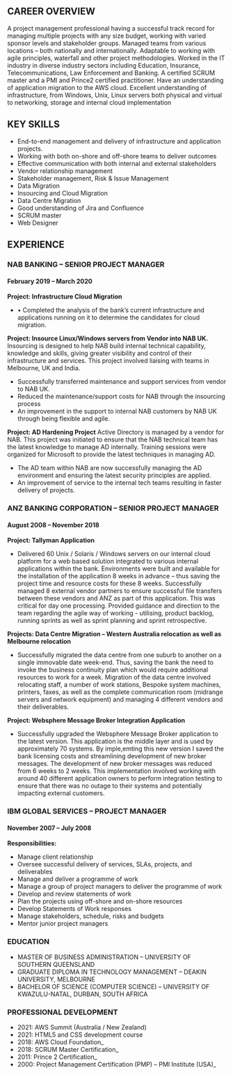 ## CAREER OVERVIEW

A project management professional having a successful track record for managing multiple projects with any size budget, working with varied sponsor levels and stakeholder groups. Managed teams from various locations – both nationally and internationally. Adaptable to working with agile principles, waterfall and other project methodologies. Worked in the IT industry in diverse industry sectors including Education, Insurance, Telecommunications, Law Enforcement and Banking. A certified SCRUM master and a PMI and Prince2 certified practitioner. Have an understanding of application migration to the AWS cloud.
Excellent understanding of infrastructure, from Windows, Unix, Linux servers both physical and virtual to networking, storage and internal cloud implementation

## KEY SKILLS

-	End-to-end management and delivery of infrastructure and application projects.
-	Working with both on-shore and off-shore teams to deliver outcomes
-	Effective communication with both internal and external stakeholders 
-	Vendor relationship management 
-	Stakeholder management, Risk & Issue Management
-	Data Migration
-	Insourcing and Cloud Migration
-	Data Centre Migration
-	Good understanding of Jira and Confluence
-	SCRUM master
-	Web Designer


## EXPERIENCE
### NAB BANKING – SENIOR PROJECT MANAGER
#### February 2019 – March 2020

**Project: Infrastructure Cloud Migration**
-	•	Completed the analysis of the bank’s current infrastructure and applications running on it to determine the candidates for cloud migration.

**Project: Insource Linux/Windows servers from Vendor into NAB UK.**
Insourcing is designed to help NAB build internal technical capability, knowledge and skills, giving greater visibility and control of their infrastructure and services. This project involved liaising with teams in Melbourne, UK and India.

-	Successfully transferred maintenance and support services from vendor to NAB UK.
-	Reduced the maintenance/support costs for NAB through the insourcing process
-	An improvement in the support to internal NAB customers by NAB UK through being flexible and agile.


**Project: AD Hardening Project**
Active Directory is managed by a vendor for NAB. This project was initiated to ensure that the NAB technical team has the latest knowledge to manage AD internally. Training sessions were organized for Microsoft to provide the latest techniques in managing AD.  

-	The AD team within NAB are now successfully managing the AD environment and ensuring the latest security principles are applied.
-	An improvement of service to the internal tech teams resulting in faster delivery of projects.

### ANZ BANKING CORPORATION – SENIOR PROJECT MANAGER ###
#### August 2008 – November 2018 ####

**Project: Tallyman Application**
- Delivered 60 Unix / Solaris / Windows servers on our internal cloud platform for a web based solution integrated to various internal applications within the bank. Environments were built and available for the installation of the application 8 weeks in advance – thus saving the project time and resource costs for these 8 weeks.
Successfully managed 8 external vendor partners to ensure successful file transfers between these vendors and ANZ as part of this application. This was critical for day one processing.
Provided guidance and direction to the team regarding the agile way of working - utilising, product backlog, running sprints as well as sprint planning and sprint retrospective.

**Projects: Data Centre Migration – Western Australia relocation as well as Melbourne relocation**
- Successfully migrated the data centre from one suburb to another on a single immovable date week-end. Thus, saving the bank the need to invoke the business continuity plan which would require additional resources to work for a week. Migration of the data centre involved relocating staff, a number of work stations, Bespoke system machines, printers, faxes, as well as the complete communication room (midrange servers and network equipment) and managing 4 different vendors and their deliverables.

**Project: Websphere Message Broker Integration Application**
- Successfully upgraded the Websphere Message Broker application to the latest version. This application is the middle layer and is used by approximately 70 systems. By imple,emting this new version I saved  the bank licensing costs and streamlining development of new broker messages. The development of new broker messages was reduced from 6 weeks to 2 weeks.
This implementation involved working with around 40 different application owners to perform integration testing to ensure that there was no outage to their systems and potentially impacting external customers.

### IBM GLOBAL SERVICES – PROJECT MANAGER ###
#### November 2007 – July 2008 ####
**Responsibilities:**
-	Manage client relationship
-	Oversee successful delivery of services, SLAs, projects, and deliverables
-	Manage and deliver a programme of work
-	Manage a group of project managers to deliver the programme of work
-	Develop and review statements of work
-	Plan the projects using off-shore and on-shore resources
-	Develop Statements of Work responses
-	Manage stakeholders, schedule, risks and budgets
-	Mentor junior project managers

### EDUCATION ###
- MASTER OF BUSINESS ADMINISTRATION – UNIVERSITY OF SOUTHERN QUEENSLAND
- GRADUATE DIPLOMA IN TECHNOLOGY MANAGEMENT – DEAKIN UNIVERSITY, MELBOURNE
- BACHELOR OF SCIENCE (COMPUTER SCIENCE) – UNIVERSITY OF KWAZULU-NATAL, DURBAN, SOUTH AFRICA

### PROFESSIONAL DEVELOPMENT ###
- 2021: AWS Summit (Australia / New Zealand) 
- 2021: HTML5 and CSS development course
- 2018:	AWS Cloud Foundation_ 
- 2018:	SCRUM Master Certification_
- 2011:	Prince 2 Certification_
- 2000: Project Management Certification (PMP) – PMI Institute (USA)_




